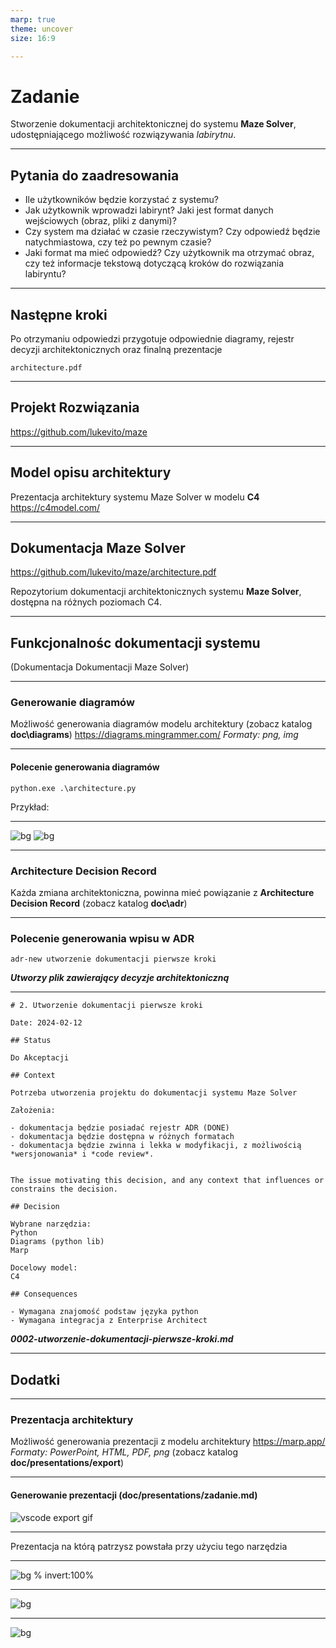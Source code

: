 ```yaml
---
marp: true
theme: uncover
size: 16:9

---
```


# Zadanie

Stworzenie dokumentacji architektonicznej do systemu **Maze Solver**, udostępniającego możliwość rozwiązywania *labirytnu*.

---

## Pytania do zaadresowania

* Ile użytkowników będzie korzystać z systemu?
* Jak użytkownik wprowadzi labirynt? Jaki jest format danych wejściowych (obraz, pliki z danymi)?
* Czy system ma działać w czasie rzeczywistym? Czy odpowiedź będzie natychmiastowa, czy też po pewnym czasie?
* Jaki format ma mieć odpowiedź? Czy użytkownik ma otrzymać obraz, czy też informacje tekstową dotyczącą kroków do rozwiązania labiryntu?

---

## Następne kroki

Po otrzymaniu odpowiedzi przygotuje odpowiednie diagramy, rejestr decyzji architektonicznych oraz finalną prezentacje

```architecture.pdf```

---

## Projekt Rozwiązania
<https://github.com/lukevito/maze>

---

## Model opisu architektury

Prezentacja architektury systemu Maze Solver  w modelu **C4**
<https://c4model.com/>

---

## Dokumentacja Maze Solver

<https://github.com/lukevito/maze/architecture.pdf>

Repozytorium dokumentacji architektonicznych systemu **Maze Solver**, dostępna na różnych poziomach C4.

---

## Funkcjonalnośc dokumentacji systemu 
(Dokumentacja Dokumentacji Maze Solver)

---

### Generowanie diagramów

Możliwość generowania diagramów modelu architektury (zobacz katalog **doc\diagrams**)
 <https://diagrams.mingrammer.com/>
*Formaty: png, img*

---

#### Polecenie generowania diagramów

```
python.exe .\architecture.py
```
Przykład:

---

![bg](images/message_collecting_code.png)
![bg](images/message_collecting_diagram.png)

---

### Architecture Decision Record

Każda zmiana architektoniczna, powinna mieć powiązanie z **Architecture Decision Record** (zobacz katalog **doc\adr**)

---

### Polecenie generowania wpisu w ADR

```
adr-new utworzenie dokumentacji pierwsze kroki
```

***Utworzy plik zawierający decyzje architektoniczną***

---

```
# 2. Utworzenie dokumentacji pierwsze kroki

Date: 2024-02-12

## Status

Do Akceptacji

## Context

Potrzeba utworzenia projektu do dokumentacji systemu Maze Solver

Założenia:

- dokumentacja będzie posiadać rejestr ADR (DONE)
- dokumentacja będzie dostępna w różnych formatach
- dokumentacja będzie zwinna i lekka w modyfikacji, z możliwością *wersjonowania* i *code review*.


The issue motivating this decision, and any context that influences or constrains the decision.

## Decision

Wybrane narzędzia:
Python
Diagrams (python lib)
Marp

Docelowy model:
C4

## Consequences

- Wymagana znajomość podstaw języka python
- Wymagana integracja z Enterprise Architect
```

***0002-utworzenie-dokumentacji-pierwsze-kroki.md***

---

## Dodatki

---

### Prezentacja architektury

Możliwość generowania prezentacji z modelu architektury
 <https://marp.app/>
*Formaty: PowerPoint, HTML, PDF, png*
(zobacz katalog **doc/presentations/export**)


---

#### Generowanie prezentacji (doc/presentations/zadanie.md)
![vscode export gif](images/export.gif)

---

Prezentacja na którą patrzysz powstała przy użyciu tego narzędzia

---

![bg % invert:100%](images/c4.png)
<!-- _footer: '**https://c4model.com/**' -->

---

![bg](images/review.png)
<!-- _footer: '**https://marp.app/**' -->

---

![bg](images/diagrams.png)
<!-- _footer: '**https://github.com/mingrammer/diagrams**' -->
